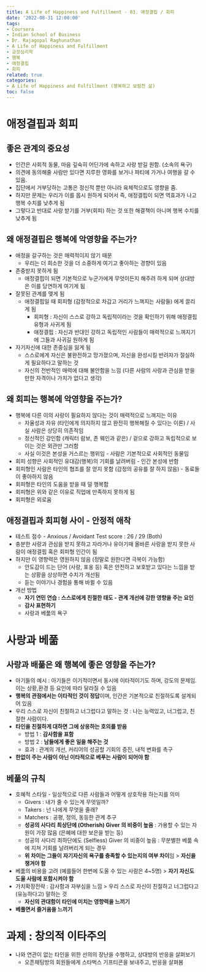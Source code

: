 ```yaml
---
title: A Life of Happiness and Fulfillment - 03. 애정결핍 / 회피
date: '2022-08-31 12:00:00'
tags:
- Coursera
- Indian School of Business
- Dr. Rajagopal Raghunathan
- A Life of Happiness and Fulfillment
- 긍정심리학
- 행복
- 애정결핍
- 회피
related: true
categories:
- A Life of Happiness and Fulfillment (행복하고 보람찬 삶)
toc: false
---
```


# 애정결핍과 회피

## 좋은 관계의 중요성

* 인간은 사회적 동물, 마음 깊숙히 어딘가에 속하고 사랑 받길 원함. (소속의 욕구)
* 의견에 동의해줄 사람만 있다면 지루한 영화를 보거나 파티에 가거나 여행을 갈 수 있음.
* 집단에서 거부당하는 고통은 정신적 뿐만 아니라 육체적으로도 영향을 줌.
* 하지만 문제는 우리가 이를 몹시 원하게 되어서 즉, 애정결핍이 되면 역효과가 나고 행복 수치를 낮추게 됨
* 그렇다고 반대로 사랑 받기를 거부(회피) 하는 것 또한 해결책이 아니며 행복 수치를 낮추게 됨

## 왜 애정결핍은 행복에 악영향을 주는가?

* 애정을 갈구하는 것은 매력적이지 않기 때문
	- 우리는 더 희소한 것을 더 소중하게 여기고 좋아하는 경향이 있음
* 존중받지 못하게 됨
	- 애정결핍이 되면 기본적으로 누군가에게 무엇이든지 해주려 하게 되며 상대방은 이를 당연하게 여기게 됨
* 잘못된 관계를 맺게 됨
	- 애정결핍일 때 회피형 (감정적으로 차갑고 거리가 느껴지는 사람들) 에게 끌리게 됨
		+ 회피형 : 자신이 스스로 강하고 독립적이라는 것을 확인하기 위해 애정결핍 유형과 사귀게 됨
		+ 애정결핍 : 자신과 반대인 강하고 독립적인 사람들이 매력적으로 느껴지기에 그들과 사귀길 원하게 됨
* 자기자신에 대한 존중심을 잃게 됨
	- 스스로에게 자신은 불완전하고 망가졌으며, 자신을 완성시킬 반려자가 절실하게 필요하다고 말하는 것
	- 자신의 전반적인 매력에 대해 불안함을 느낌 (다른 사람의 사랑과 관심을 받을 만한 자격이나 가치가 없다고 생각)


## 왜 회피는 행복에 악영향을 주는가?

* 행복에 다른 이의 사랑이 필요하지 않다는 것이 매력적으로 느껴지는 이유
	- 자율성과 자유 (타인에게 의지하지 않고 완전히 행복해질 수 있다는 이론) / 사실 사람은 상당히 의존적임
	- 정신적인 강인함 (캐릭터 람보, 존 웨인과 같은) / 겉으로 강하고 독립적으로 보이는 것은 외관만 그러함
	- 사실 이것은 본성을 거스르는 행위임 - 사람은 기본적으로 사회적인 동물임
* 회피 성향은 사회적인 유대감(행복)의 기회를 날려버림 - 인간 본성에 반함
* 회피형인 사람은 타인의 협조를 잘 얻지 못함 (감정의 공유를 잘 하지 않음) - 동료들이 좋아하지 않음
* 회피형은 타인의 도움을 받을 때 덜 행복함
* 회피형은 위와 같은 이유로 직업에 만족하지 못하게 됨
* 회피형은 외로움

## 애정결핍과 회피형 사이 - 안정적 애착

* 테스트 점수 - Anxious / Avoidant Test score : 26 / 29 (Both)
* 충분한 사랑과 관심을 받지 못하고 자라거나 유아기때 올바른 사랑을 받지 못한 사람이 애정결핍 혹은 회피형 인간이 됨
* 하지만 이 영향력은 영원하지 않음 (정말로 원한다면 극복이 가능함)
	- 안도감이 드는 단어 (사랑, 포옹 등) 혹은 안전하고 보호받고 있다는 느낌을 받는 상황을 상상하면 수치가 개선됨
	- 듣는 이야기나 경험을 통해 바뀔 수 있음
* 개선 방법
	- **자기 연민 연습 : 스스로에게 친절한 태도 - 관계 개선에 강한 영향을 주는 요인**
	- **감사 표현하기**
	- 사랑과 베풂의 욕구

# 사랑과 베풂

## 사랑과 배풂은 왜 행복에 좋은 영향을 주는가?

- 아기들의 예시 : 아기들은 이기적이면서 동시에 이타적이기도 하며, 강도의 문제임. 이는 상황,환경 등 요인에 따라 달라질 수 있음
- **행복의 관점에서는 이타적인 것이 정답**이며, 인간은 기본적으로 친절하도록 설계되어 있음
- 우리 스스로 자신이 친절하고 너그럽다고 말하는 것 : 나는 능력있고, 너그럽고, 친절한 사람이다.
- **타인을 친절하게 대하면 그에 상응하는 호의를 받음**
	+ 방법 1 : **감사함을 표함**
	+ 방법 2 : **남들에게 좋은 일을 해주는 것**
	+ 효과 : 관계의 개선, 커리어의 성공할 기회의 증진, 내적 변화를 촉구
- **한없이 주는 사람이 아닌 이타적으로 베푸는 사람이 되어야 함**

## 베풂의 규칙

- 호혜적 스타일 - 일상적으로 다른 사람들과 어떻게 상호작용 하는지를 의미
	+ Givers : 내가 줄 수 있는게 무엇일까?
	+ Takers : 넌 나에게 무엇을 줄래?
	+ Matchers : 공평, 정의, 동등한 관계 추구
	+ **성공의 사다리 최상단에 (Otherish) Giver 의 비중이 높음** : 가용할 수 있는 자원이 가장 많음 (은혜에 대한 보은을 받는 등)
	+ 성공의 사다리 최하단에도 (Selfless) Giver 의 비중이 높음 : 무분별한 베풂 속에 지쳐 기회를 날려버리게 되는 경우
	+ **위 차이는 그들이 자기자신의 욕구를 충족할 수 있는지의 여부 차이**임 > **자신을 챙겨야 함**
- 베풂의 비용을 고려 (예를들어 한번에 도울 수 있는 사람은 4~5명) > **자기 자신도 도울 사람에 포함시켜야 함**
- 가치확장전략 : 감사함과 자부심을 느낌 > 우리 스스로 자신이 친절하고 너그럽다고 (유능하다고) 말하는 것 
	+ **자신의 관대함이 타인에 미치는 영향력을 느끼기**
- **베풀면서 즐거움을 느끼기**

# 과제 : 창의적 이타주의

* 나와 연관이 없는 타인을 위한 선의의 장난을 수행하고, 상대방의 반응을 살펴보기
	- 오픈채팅방의 회원들에게 스타벅스 기프티콘을 보내주고, 반응을 살펴봄

